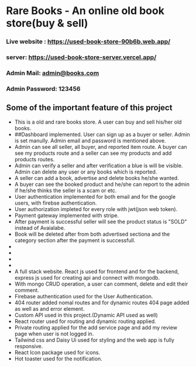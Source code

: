 # Rare Books - An online old book store(buy & sell)

### Live website : https://used-book-store-90b6b.web.app/
### server: https://used-book-store-server.vercel.app/

### Admin Mail: admin@books.com
### Admin Password: 123456

## Some of the important feature of this project

* This is a old and rare books store. A user can buy and sell his/her old books.
* ##Dashboard implemented. User can sign up as a buyer or seller. Admin is set manully. Admin email and password is mentioned above.
* Admin can see all seller, all buyer, and reported item route. A buyer can see my products route and a seller can see my products and add products routes.
* Admin can verify a seller and after verification a blue is will be visible. Admin can delete any user or any books which is reported.
* A seller can add a book, advertise and delete books he/she wanted.
* A buyer can see the booked product and he/she can report to the admin if he/she thinks the seller is a scam or etc.
* User authentication implemented for both email and for the google users, with firebse authentication.
* User authorization impleted for every role with jwt(json web token).
* Payment gateway implemented with stripe.
* After payment is successful seller will see the product status is "SOLD" instead of Avaialabe.
* Book will be deleted after from both advertised sectiona and the category section after the payment is successfull.
* 
* 
* 
* 
* A full stack website. React js used for frontend and for the backend, express js used for creating  api and connect with mongodb.
* With mongo CRUD operation, a user can comment, delete and edit their comment. 
* Firebase authentication used for the User Authentication.
* 404 router added nomal routes and for dynamic routes 404 page added as well as and error element.
* Custom API used in this project.(Dynamic API used as well)
* React router used for routing and dynamic routing applied.
* Private routing applied for the add service page and add my review page when user is not logged in.
* Tailwind css and Daisy Ui used for styling and the web app is fully responsive.
* React Icon package used for icons.
* Hot toaster used for the notification.
